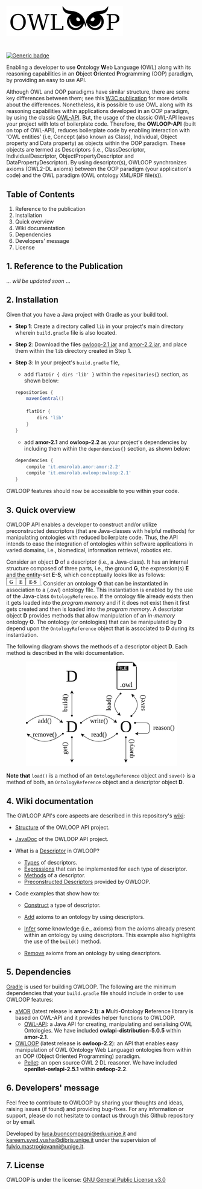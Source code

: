 <img src="https://github.com/EmaroLab/owloop/blob/master/gitRepoResources/images/owloopLogo.png" width="310">
 
#
[![Generic badge](https://img.shields.io/badge/Code-Java-<COLOR>.svg)](https://shields.io/)

Enabling a developer to use **O**ntology **W**eb **L**anguage (OWL) along with its reasoning capabilities in an **O**bject **O**riented **P**rogramming (OOP) paradigm, by providing an easy to use API.

Although OWL and OOP paradigms have similar structure, there are some key differences between them; see this [W3C publication](https://www.w3.org/2001/sw/BestPractices/SE/ODSD/) for more details about the differences. Nonetheless, it is possible to use OWL along with its reasoning capabilities within applications developed in an OOP paradigm, by using the classic [OWL-API](https://github.com/owlcs/owlapi).
But, the usage of the classic OWL-API leaves your project with lots of boilerplate code. Therefore, the **OWLOOP-API** (built on top of OWL-API), reduces boilerplate code by enabling interaction with 'OWL entities' (i.e, Concept (also known as Class), Individual, Object property and Data property) as objects within the OOP paradigm. These objects are termed as Descriptors (i.e., ClassDescriptor, IndividualDescriptor, ObjectPropertyDescriptor and DataPropertyDescriptor). By using descriptor(s), OWLOOP synchronizes axioms (OWL2-DL axioms) between the OOP paradigm (your application's code) and the OWL paradigm (OWL ontology XML/RDF file(s)).

## Table of Contents
1. Reference to the publication
2. Installation
3. Quick overview
4. Wiki documentation
5. Dependencies
6. Developers' message
7. License

## 1. Reference to the Publication

... *will be updated soon* ...

## 2. Installation

Given that you have a Java project with Gradle as your build tool.

* **Step 1**: Create a directory called `lib` in your project's main directory wherein `build.gradle` file is also located.
* **Step 2**: Download the files [owloop-2.1.jar](https://github.com/EmaroLab/owloop/releases/tag/2.1) and [amor-2.2.jar](https://github.com/EmaroLab/multi_ontology_reference/releases/tag/v2.2), and place them within the `lib` directory created in Step 1.
* **Step 3**: In your project's `build.gradle` file,

  * add `flatDir { dirs 'lib' }` within the `repositories{}` section, as shown below:
  
  ```gradle
  repositories {
      mavenCentral()
  
      flatDir {
          dirs 'lib'
      }
  }
  ```
  
  * add **amor-2.1** and **owloop-2.2** as your project's dependencies by including them within the `dependencies{}` section, as shown below:
  
  ```gradle
  dependencies {
      compile 'it.emarolab.amor:amor:2.2'
      compile 'it.emarolab.owloop:owloop:2.1'
  }
  ```
  
OWLOOP features should now be accessible to you within your code.

## 3. Quick overview

OWLOOP API enables a developer to construct and/or utilize preconstructed descriptors (that are Java-classes with helpful methods) 
for manipulating ontologies with reduced boilerplate code. Thus, the API intends to ease the integration of ontologies 
within software applications in varied domains, i.e., biomedical, information retrieval, robotics etc.

Consider an object **D** of a descriptor (i.e., a Java-class). It has an internal structure composed of three parts, 
i.e., the ground **G**, the expression(s) **E** and the entity-set **E-S**, which conceptually looks like as follows: 
<img src="https://github.com/EmaroLab/owloop/blob/master/gitRepoResources/images/g_e_es.png" width="90">. 
Consider an ontology **O** that can be instantiated in association to a (.owl) ontology file. This instantiation is enabled by the use of the Java-class `OntologyReference`. If the ontology file already exists then it gets loaded into the *program memory* and if it does not exist then it first gets created and then is loaded into the *program memory*.
A descriptor object **D** provides methods that allow manipulation of an *in-memory* ontology **O**. The ontology (or 
ontologies) that can be manipulated by **D** depend upon the `OntologyReference` object that is associated to **D** during its instantiation.

The following diagram shows the methods of a descriptor object **D**. Each method is described in the wiki 
documentation.

<p align="center">
  <img src="https://github.com/EmaroLab/owloop/blob/master/gitRepoResources/images/d_methods.png" width="400">
</p>

**Note that** `load()` is a method of an `OntologyReference` object and `save()` is a method of both, an 
`OntologyReference` object and a descriptor object **D**.

## 4. Wiki documentation

The OWLOOP API's core aspects are described in this repository's [wiki](https://github.com/EmaroLab/owloop/wiki):

- [Structure](https://github.com/EmaroLab/owloop/wiki/1.-Project-Structure-&-JavaDoc#project-structure) of the 
OWLOOP API project.

- [JavaDoc](https://github.com/EmaroLab/owloop/wiki/1.-Project-Structure-&-JavaDoc#javadoc) of the OWLOOP API project.

- What is a [Descriptor](https://github.com/EmaroLab/owloop/wiki/2.-What-is-a-Descriptor%3F) in OWLOOP?
    - [Types](https://github.com/EmaroLab/owloop/wiki/2.1.-Types-of-Descriptors) of 
    descriptors.
    - [Expressions](https://github.com/EmaroLab/owloop/wiki/2.2.-Possible-Expressions-for-each-Type-of-Descriptor) that can 
    be implemented for each type of descriptor. 
    - [Methods](https://github.com/EmaroLab/owloop/wiki/2.3.-Methods-of-a-Descriptor-object) of a descriptor.
    - [Preconstructed Descriptors](https://github.com/EmaroLab/owloop/wiki/2.4.-Preconstructed-Descriptors) provided by 
    OWLOOP.

- Code examples that show how to: 

    - [Construct](https://github.com/EmaroLab/owloop/wiki/3.-Example:-Constructing-a-Descriptor) a type of descriptor.

    - [Add](https://github.com/EmaroLab/owloop/wiki/4.-Example:-Adding-Axioms-to-an-Ontology) axioms to an ontology by 
    using descriptors.

    - [Infer](https://github.com/EmaroLab/owloop/wiki/5.-Example:-Inferring-Axioms-from-an-Ontology) some knowledge 
    (i.e., axioms) from the axioms already present within an ontology by using descriptors. 
    This example also highlights the use of the `build()` method.

    - [Remove](https://github.com/EmaroLab/owloop/wiki/6.-Example:-Removing-Axioms-from-an-Ontology) axioms from an 
    ontology by using descriptors.

## 5. Dependencies

[Gradle](https://github.com/EmaroLab/owloop/blob/master/build.gradle) is used for building OWLOOP. The following are 
the minimum dependencies that your `build.gradle` file should include in order to use OWLOOP features:

* [aMOR](https://github.com/EmaroLab/multi_ontology_reference) (latest release is **amor-2.1**): **a** 
**M**ulti-**O**ntology **R**eference library is based on OWL-API and it provides helper functions to OWLOOP.
  * [OWL-API](https://github.com/owlcs/owlapi): a Java API for creating, manipulating and serialising OWL Ontologies. We 
  have included **owlapi-distribution-5.0.5** within **amor-2.1**.
* [OWLOOP](https://github.com/EmaroLab/owloop) (latest release is **owloop-2.2**): an API that enables easy manipulation 
of OWL (Ontology Web Language) ontologies from within an OOP (Object Oriented Programming) paradigm. 
  * [Pellet](https://github.com/stardog-union/pellet): an open source OWL 2 DL reasoner. We have included 
  **openllet-owlapi-2.5.1** within **owloop-2.2**.

## 6. Developers' message
Feel free to contribute to OWLOOP by sharing your thoughts and ideas, raising issues (if found) and providing bug-fixes. 
For any information or support, please do not hesitate to contact us through this Github repository or by email.

Developed by [luca.buoncompagni@edu.unige.it](mailto:luca.buoncompagni@edu.unige.it) and 
[kareem.syed.yusha@dibris.unige.it](mailto:kareem.syed.yusha@dibris.unige.it) under the supervision of 
[fulvio.mastrogiovanni@unige.it](mailto:fulvio.mastrogiovanni@unige.it).

## 7. License

OWLOOP is under the license: [GNU General Public License v3.0](https://github.com/EmaroLab/owloop/blob/master/LICENSE)
